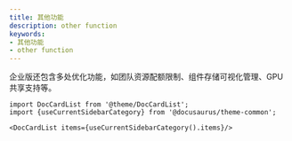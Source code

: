 ```yaml
---
title: 其他功能
description: other function
keywords:
- 其他功能
- other function
---
```


企业版还包含多处优化功能，如团队资源配额限制、组件存储可视化管理、GPU共享支持等。

```mdx-code-block
import DocCardList from '@theme/DocCardList';
import {useCurrentSidebarCategory} from '@docusaurus/theme-common';

<DocCardList items={useCurrentSidebarCategory().items}/>
```
